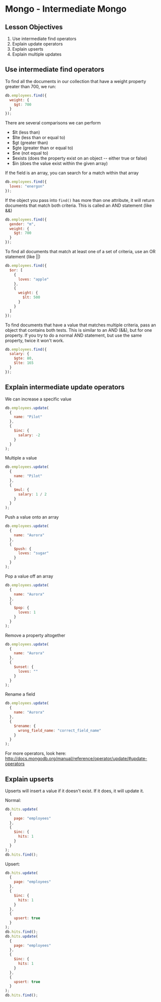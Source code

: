 # Mongo - Intermediate Mongo

## Lesson Objectives

1. Use intermediate find operators
1. Explain update operators
1. Explain upserts
1. Explain multiple updates

## Use intermediate find operators

To find all the documents in our collection that have a weight property greater than 700, we run:

```javascript
db.employees.find({
  weight: {
    $gt: 700
  }
});
```

There are several comparisons we can perform

- \$lt (less than)
- \$lte (less than or equal to)
- \$gt (greater than)
- \$gte (greater than or equal to)
- \$ne (not equal to)
- \$exists (does the property exist on an object -- either true or false)
- \$in (does the value exist within the given array)

If the field is an array, you can search for a match within that array

```javascript
db.employees.find({
  loves: "energon"
});
```

If the object you pass into `find()` has more than one attribute, it will return documents that match both criteria. This is called an AND statement (like &&)

```javascript
db.employees.find({
  gender: "m",
  weight: {
    $gt: 700
  }
});
```

To find all documents that match at least one of a set of criteria, use an OR statement (like ||)

```javascript
db.employees.find({
  $or: [
    {
      loves: "apple"
    },
    {
      weight: {
        $lt: 500
      }
    }
  ]
});
```

To find documents that have a value that matches multiple criteria, pass an object that contains both tests. This is similar to an AND (&&), but for one property. If you try to do a normal AND statement, but use the same property, twice it won't work.

```javascript
db.employees.find({
  salary: {
    $gte: 80,
    $lte: 165
  }
});
```

## Explain intermediate update operators

We can increase a specific value

```javascript
db.employees.update(
  {
    name: "Pilot"
  },
  {
    $inc: {
      salary: -2
    }
  }
);
```

Multiple a value

```javascript
db.employees.update(
  {
    name: "Pilot"
  },
  {
    $mul: {
      salary: 1 / 2
    }
  }
);
```

Push a value onto an array

```javascript
db.employees.update(
  {
    name: "Aurora"
  },
  {
    $push: {
      loves: "sugar"
    }
  }
);
```

Pop a value off an array

```javascript
db.employees.update(
  {
    name: "Aurora"
  },
  {
    $pop: {
      loves: 1
    }
  }
);
```

Remove a property altogether

```javascript
db.employees.update(
  {
    name: "Aurora"
  },
  {
    $unset: {
      loves: ""
    }
  }
);
```

Rename a field

```javascript
db.employees.update(
  {
    name: "Aurora"
  },
  {
    $rename: {
      wrong_field_name: "correct_field_name"
    }
  }
);
```

For more operators, look here: http://docs.mongodb.org/manual/reference/operator/update/#update-operators

## Explain upserts

Upserts will insert a value if it doesn't exist. If it does, it will update it.

Normal:

```javascript
db.hits.update(
  {
    page: "employees"
  },
  {
    $inc: {
      hits: 1
    }
  }
);
db.hits.find();
```

Upsert:

```javascript
db.hits.update(
  {
    page: "employees"
  },
  {
    $inc: {
      hits: 1
    }
  },
  {
    upsert: true
  }
);
db.hits.find();
db.hits.update(
  {
    page: "employees"
  },
  {
    $inc: {
      hits: 1
    }
  },
  {
    upsert: true
  }
);
db.hits.find();
```
